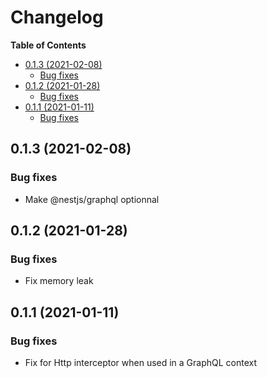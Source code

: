 # Changelog

**Table of Contents**

<!-- TOC depthFrom:2 depthTo:3 -->

- [0.1.3 (2021-02-08)](#013-2021-02-08)
  - [Bug fixes](#bug-fixes)
- [0.1.2 (2021-01-28)](#012-2021-01-28)
  - [Bug fixes](#bug-fixes-1)
- [0.1.1 (2021-01-11)](#011-2021-01-11)
  - [Bug fixes](#bug-fixes-2)

<!-- /TOC -->

## 0.1.3 (2021-02-08)

### Bug fixes

- Make @nestjs/graphql optionnal

## 0.1.2 (2021-01-28)

### Bug fixes

- Fix memory leak

## 0.1.1 (2021-01-11)

### Bug fixes

- Fix for Http interceptor when used in a GraphQL context
